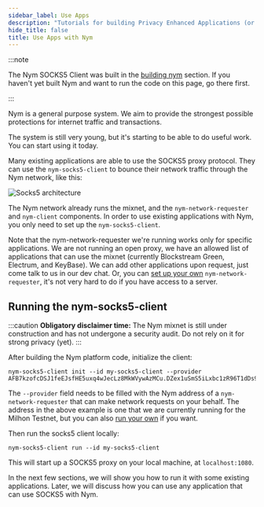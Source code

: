 ```yaml
---
sidebar_label: Use Apps
description: "Tutorials for building Privacy Enhanced Applications (or integrating existing apps with Nym)"
hide_title: false
title: Use Apps with Nym
---
```


 

:::note

The Nym SOCKS5 Client was built in the [building nym](/docs/run-nym-nodes/build-nym/) section. If you haven't yet built Nym and want to run the code on this page, go there first.

:::


Nym is a general purpose system. We aim to provide the strongest possible protections for internet traffic and transactions.

The system is still very young, but it's starting to be able to do useful work. You can start using it today.

Many existing applications are able to use the SOCKS5 proxy protocol. They can use the `nym-socks5-client` to bounce their network traffic through the Nym network, like this:

![Socks5 architecture](/img/docs/nym-socks5-architecture.png)

The Nym network already runs the mixnet, and the `nym-network-requester` and `nym-client` components. In order to use existing applications with Nym, you only need to set up the `nym-socks5-client`.

Note that the nym-network-requester we're running works only for specific applications. We are not running an open proxy, we have an allowed list of applications that can use the mixnet (currently Blockstream Green, Electrum, and KeyBase). We can add other applications upon request, just come talk to us in our dev chat. Or, you can [set up your own](/docs/run-nym-nodes/requester) `nym-network-requester`, it's not very hard to do if you have access to a server.

<!-- The Nym SOCKS5 proxy runs on your local machine and exposes a SOCKS5 network proxy on a port. You can use it just like you would any other SOCKS5 proxy: you add drop the proxy address in an application's proxy settings, and all your TCP traffic is routed through the proxy. This makes it the easiest way to enable strong network privacy in existing applications, as many apps already support SOCKS5 out of the box. In this sense it's very similar to other socks proxies.

The Nym SOCKS5 proxy, though, does something quite interesting and different. Rather than simply copy data between TCP streams and making requests directly from the machine it's running on, it does the following: -->

<!-- TODO small tidyup -->
<!-- * takes a TCP data stream in, e.g. a request from a crypto wallet
* chops up the TCP stream into multiple Sphinx packets, assigning sequence numbers to them, while leaving the TCP connection open for more data
* sends the Sphinx packets through the mixnet to a nym-network-requester. Packets are shuffled and mixed as they transit the mixnet.
* nym-network-requester reassembles the original TCP stream using the sequence numbers, and makes the intended request.
* nym-network-requester then does the whole process in reverse, chopping up the response into Sphinx packets and sending it back through the mixnet to the crypto wallet.
* The crypto wallet receives its data, without even noticing that it wasn't talking to a "normal" SOCKS5 proxy. -->

## Running the nym-socks5-client

:::caution
**Obligatory disclaimer time:** The Nym mixnet is still under construction and has not undergone a security audit. Do not rely on it for strong privacy (yet).
:::

After building the Nym platform code, initialize the client:

```shell
nym-socks5-client init --id my-socks5-client --provider AFB7kzofcDSJ1feEJsfHE5uxq4wJecLz8MkWVywAzMCu.DZex1uSmS5iLxbc1zR96T1dDs9Wmi8ko7qjX4ACCTYQR@8yGFbT5feDpPmH66TveVjonpUn3tpvjobdvEWRbsTH9i
```

The `--provider` field needs to be filled with the Nym address of a `nym-network-requester` that can make network requests on your behalf. The address in the above example is one that we are currently running for the Milhon Testnet, but you can also [run your own](/docs/run-nym-nodes/requester/) if you want.

Then run the socks5 client locally:

```shell
nym-socks5-client run --id my-socks5-client
```

This will start up a SOCKS5 proxy on your local machine, at `localhost:1080`.

In the next few sections, we will show you how to run it with some existing applications. Later, we will discuss how you can use any application that can use SOCKS5 with Nym.
